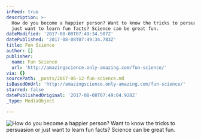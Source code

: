 ```yaml
---
inFeed: true
description: >-
  How do you become a happier person? Want to know the tricks to persuasion or
  just want to learn fun facts? Science can be great fun.
dateModified: '2017-08-08T07:49:34.507Z'
datePublished: '2017-08-08T07:49:34.783Z'
title: Fun Science
author: []
publisher:
  name: Fun Science
  url: 'http://amazingscience.only-amazing.com/fun-science/'
via: {}
sourcePath: _posts/2017-06-12-fun-science.md
isBasedOnUrl: 'http://amazingscience.only-amazing.com/fun-science/'
starred: false
datePublishedOriginal: '2017-08-08T07:49:04.928Z'
_type: MediaObject

---
```

![How do you become a happier person? Want to know the tricks to persuasion or just want to learn fun facts? Science can be great fun.](https://the-grid-user-content.s3-us-west-2.amazonaws.com/9691760b-600e-41f0-8a47-4f8087bec4d7.jpg)